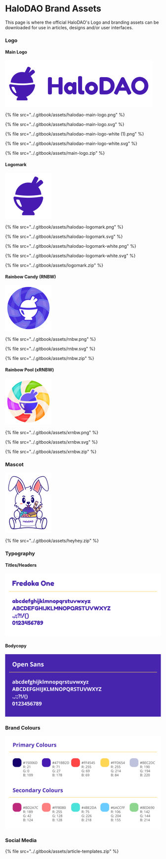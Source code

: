 # HaloDAO Brand Assets

This page is where the official HaloDAO's Logo and branding assets can be downloaded for use in articles, designs and/or user interfaces.

### Logo

#### Main Logo

![](../.gitbook/assets/logo_preview.png)

{% file src="../.gitbook/assets/halodao-main-logo.png" %}

{% file src="../.gitbook/assets/halodao-main-logo.svg" %}

{% file src="../.gitbook/assets/halodao-main-logo-white \(1\).png" %}

{% file src="../.gitbook/assets/halodao-main-logo-white.svg" %}

{% file src="../.gitbook/assets/main-logo.zip" %}

#### Logomark

![](../.gitbook/assets/logomark_preview.png)

{% file src="../.gitbook/assets/halodao-logomark.png" %}

{% file src="../.gitbook/assets/halodao-logomark.svg" %}

{% file src="../.gitbook/assets/halodao-logomark-white.png" %}

{% file src="../.gitbook/assets/halodao-logomark-white.svg" %}

{% file src="../.gitbook/assets/logomark.zip" %}

#### Rainbow Candy \(RNBW\)

![](../.gitbook/assets/rnbw_preview.png)

{% file src="../.gitbook/assets/rnbw.png" %}

{% file src="../.gitbook/assets/rnbw.svg" %}

{% file src="../.gitbook/assets/rnbw.zip" %}

#### Rainbow Pool \(xRNBW\)

![](../.gitbook/assets/xrnbw_preview.png)

{% file src="../.gitbook/assets/xrnbw.png" %}

{% file src="../.gitbook/assets/xrnbw.svg" %}

{% file src="../.gitbook/assets/xrnbw.zip" %}

### Mascot

![Our mascot - Heyhey](../.gitbook/assets/heyhey_icecream%20%281%29.png)

{% file src="../.gitbook/assets/heyhey.zip" %}

### Typography

#### Titles/Headers

![](../.gitbook/assets/fredoka-one.png)

#### Bodycopy

![](../.gitbook/assets/open-sans.png)

### Brand Colours

![](../.gitbook/assets/brand-colours.png)

### Social Media

{% file src="../.gitbook/assets/article-templates.zip" %}

